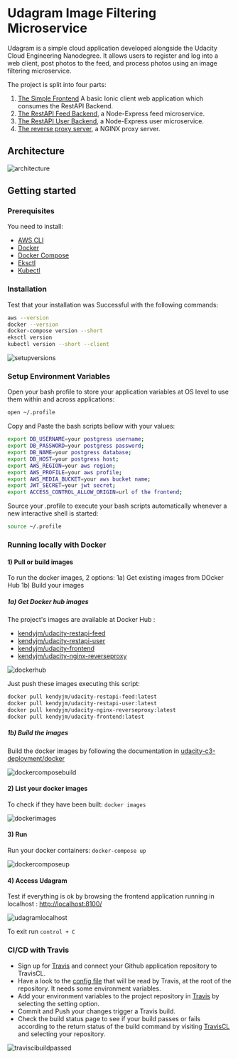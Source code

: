 # Udagram Image Filtering Microservice

Udagram is a simple cloud application developed alongside the Udacity Cloud Engineering Nanodegree. It allows users to register and log into a web client, post photos to the feed, and process photos using an image filtering microservice.

The project is split into four parts:

1. [The Simple Frontend](udacity-c3-frontend)
A basic Ionic client web application which consumes the RestAPI Backend.
2. [The RestAPI Feed Backend](udacity-c3-restapi-feed), a Node-Express feed microservice.
3. [The RestAPI User Backend](udacity-c3-restapi-user), a Node-Express user microservice.
4. [The reverse proxy server](udaciy-c3-nginx-reverseproxy), a NGINX proxy server.

## Architecture

![architecture](./screenshots/architecture-v2.png)

## Getting started

### Prerequisites

You need to install:

- [AWS CLI](https://docs.aws.amazon.com/cli/latest/userguide/install-linux.html)
- [Docker](https://docs.docker.com/get-docker/)
- [Docker Compose](https://docs.docker.com/compose/install/)
- [Eksctl](https://docs.aws.amazon.com/eks/latest/userguide/getting-started-eksctl.html)  
- [Kubectl](https://docs.aws.amazon.com/eks/latest/userguide/install-kubectl.html)

### Installation

Test that your installation was Successful with the following commands:

```bash
aws --version
docker --version
docker-compose version --short
eksctl version
kubectl version --short --client
```

![setupversions](screenshots/setupversions.png)

### Setup Environment Variables

Open your bash profile to store your application variables at OS level to use them within and across applications:

```bash
open ~/.profile
```

Copy and Paste the bash scripts bellow with your values:

```bash
export DB_USERNAME=your postgress username;
export DB_PASSWORD=your postgress password;
export DB_NAME=your postgress database;
export DB_HOST=your postgress host;
export AWS_REGION=your aws region;
export AWS_PROFILE=your aws profile;
export AWS_MEDIA_BUCKET=your aws bucket name;
export JWT_SECRET=your jwt secret;
export ACCESS_CONTROL_ALLOW_ORIGIN=url of the frontend;
```

Source your .profile to execute your bash scripts automatically whenever a new interactive shell is started:

```bash
source ~/.profile
```  

### Running locally with Docker

#### 1) Pull or build images

To run the docker images, 2 options:
1a) Get existing images from DOcker Hub
1b) Build your images

##### 1a) Get Docker hub images

The project's images are available at Docker Hub :

- [kendyjm/udacity-restapi-feed](https://hub.docker.com/repository/docker/kendyjm/udacity-restapi-feed)
- [kendyjm/udacity-restapi-user](https://hub.docker.com/repository/docker/kendyjm/udacity-restapi-user)
- [kendyjm/udacity-frontend](https://hub.docker.com/repository/docker/kendyjm/udacity-frontend)
- [kendyjm/udacity-nginx-reverseproxy](https://hub.docker.com/repository/docker/kendyjm/udacity-nginx-reverseproxy)

![dockerhub](screenshots/dockerhub.png)

Just push these images executing this script:

```bash
docker pull kendyjm/udacity-restapi-feed:latest
docker pull kendyjm/udacity-restapi-user:latest
docker pull kendyjm/udacity-nginx-reverseproxy:latest
docker pull kendyjm/udacity-frontend:latest
```

##### 1b) Build the images

Build the docker images by following the documentation in [udacity-c3-deployment/docker](udacity-c3-deployment/docker)

![dockercomposebuild](screenshots/dockercomposebuild.png)

#### 2) List your docker images

To check if they have been built: `docker images`  

![dockerimages](screenshots/dockerimages.png)

#### 3) Run

Run your docker containers: `docker-compose up`  

![dockercomposeup](screenshots/dockercomposeup.png)  

#### 4) Access Udagram

Test if everything is ok by browsing the frontend application running in localhost : <http://localhost:8100/>

![udagramlocalhost](screenshots/udagramlocalhost.png)

To exit run `control + C`

### CI/CD with Travis

- Sign up for [Travis](https://travis-ci.com) and connect your Github application repository to TravisCL.
- Have a look to the [config file](../.travis.yml) that will be read by Travis, at the root of the repository. It needs some environment variables.
- Add your environment variables to the project repository in [Travis](https://travis-ci.com) by selecting the setting option.
- Commit and Push your changes trigger a Travis build.
- Check the build status page to see if your build passes or fails according to the return status of the build command by visiting [TravisCL](https://travis-ci.com) and selecting your repository.

![traviscibuildpassed](screenshots/traviscibuildpassed.png)
